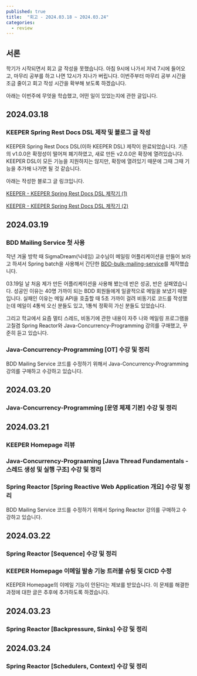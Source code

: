 ```yaml
---
published: true
title:  "회고 - 2024.03.18 ~ 2024.03.24"
categories:
  - review
---
```


## 서론

학기가 시작되면서 회고 글 작성을 못했습니다. 아침 9시에 나가서 저녁 7시에 들어오고, 마무리 공부를 하고 나면 12시가 지나가 버립니다. 이번주부터 마무리 공부 시간을 조금 줄이고 회고 작성 시간을 확부해 보도록 하겠습니다.

아래는 이번주에 무엇을 학습했고, 어떤 일이 있었는지에 관한 글입니다.

## 2024.03.18

### KEEPER Spring Rest Docs DSL 제작 및 블로그 글 작성

KEEPER Spring Rest Docs DSL(이하 KEEPER DSL) 제작이 완료되었습니다. 기존의 v1.0.0은 확정성이 떨어져 폐기하였고, 새로 만든 v2.0.0은 확장에 열려있습니다. KEEPER DSL이 모든 기능을 지원하지는 않지만, 확장에 열려있기 때문에 그때 그때 기능을 추가해 나가면 될 것 같습니다.

아래는 작성한 블로그 글 링크입니다.

[KEEPER - KEEPER Spring Rest Docs DSL 제작기 (1)](https://02ggang9.github.io/keeper/keeperSPringRestDocs1/)

[KEEPER - KEEPER Spring Rest Docs DSL 제작기 (2)](https://02ggang9.github.io/keeper/keeperSpringRestDocs2/)

## 2024.03.19

### BDD Mailing Service 첫 사용

작년 겨울 방학 때 SigmaDream(닉네임) 교수님이 메일링 어플리케이션을 만들어 보라고 하셔서 Spring batch을 사용해서 간단한 [BDD-bulk-mailing-service](https://github.com/BDD-CLUB/bulk-mailing-service)를 제작했습니다.

03.19일 날 처음 제가 만든 어플리케이션을 사용해 봤는데 반은 성공, 반은 실패였습니다. 성공인 이유는 40명 가까이 되는 BDD 회원들에게 일괄적으로 메일을 보냈기 때문입니다. 실패인 이유는 메일 API을 호출할 때 5초 가까이 걸려 비동기로 코드를 작성했는데 메일이 4통씩 오신 분들도 있고, 1통씩 정확히 가신 분들도 있었습니다.

그리고 학교에서 요즘 멀티 스레드, 비동기에 관한 내용이 자주 나와 메일링 프로그램을 고칠겸 Spring Reactor와 Java-Concurrency-Programming 강의를 구매했고, 꾸준히 듣고 있습니다.

### Java-Concurrency-Programming [OT] 수강 및 정리

BDD Mailing Service 코드를 수정하기 위해서 Java-Concurrency-Programming 강의를 구매하고 수강하고 있습니다.

## 2024.03.20

### Java-Concurrency-Programming [운영 체제 기본] 수강 및 정리

## 2024.03.21

### KEEPER Homepage 리뷰

### Java-Concurrency-Prograaming [Java Thread Fundamentals - 스레드 생성 및 실행 구조] 수강 및 정리

### Spring Reactor [Spring Reactive Web Application 개요] 수강 및 정리

BDD Mailing Service 코드를 수정하기 위해서 Spring Reactor 강의를 구매하고 수강하고 있습니다.

## 2024.03.22

### Spring Reactor [Sequence] 수강 및 정리

### KEEPER Homepage 이메일 발송 기능 트러블 슈팅 및 CICD 수정

KEEPER Homepage의 이메일 기능이 안된다는 제보를 받았습니다. 이 문제를 해결한 과정에 대한 글은 추후에 추가하도록 하겠습니다.

## 2024.03.23 

### Spring Reactor [Backpressure, Sinks] 수강 및 정리

## 2024.03.24

### Spring Reactor [Schedulers, Context] 수강 및 정리
